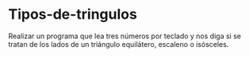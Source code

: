 # Tipos-de-tringulos

Realizar un programa que lea tres números por teclado y nos diga si se tratan de los lados de un 
triángulo equilátero, escaleno o isósceles.
